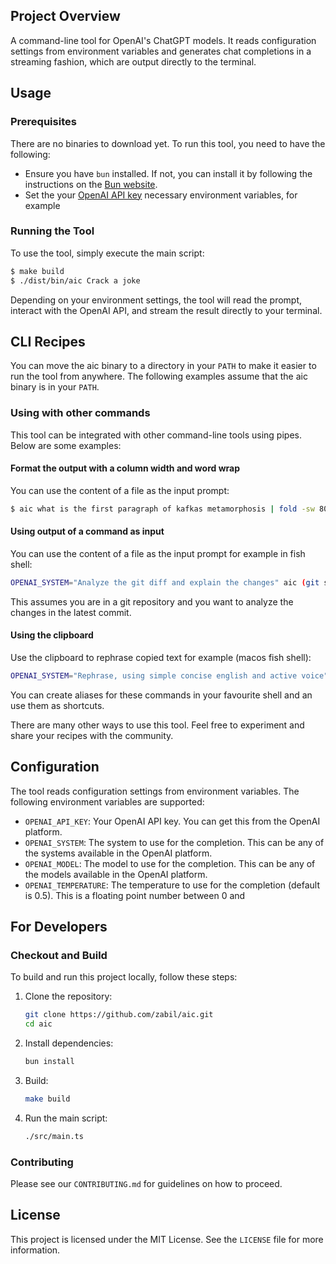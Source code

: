 
## Project Overview

A command-line tool for OpenAI's ChatGPT models. It reads configuration settings from environment variables and generates chat completions in a streaming fashion, which are output directly to the terminal.

## Usage

### Prerequisites

There are no binaries to download yet. To run this tool, you need to have the following:

- Ensure you have `bun` installed. If not, you can install it by following the instructions on the [Bun website](https://bun.sh/).
- Set the your [OpenAI API key](https://platform.openai.com/docs/quickstart/step-2-set-up-your-api-key) necessary environment variables, for example

### Running the Tool

To use the tool, simply execute the main script:

```bash
$ make build
$ ./dist/bin/aic Crack a joke
```

Depending on your environment settings, the tool will read the prompt, interact with the OpenAI API, and stream the result directly to your terminal.

## CLI Recipes

You can move the aic binary to a directory in your `PATH` to make it easier to run the tool from anywhere. The following examples assume that the aic binary is in your `PATH`.

### Using with other commands

This tool can be integrated with other command-line tools using pipes. Below are some examples:

#### Format the output with a column width and word wrap

You can use the content of a file as the input prompt:
```bash
$ aic what is the first paragraph of kafkas metamorphosis | fold -sw 80
```

#### Using output of a command as input

You can use the content of a file as the input prompt for example in fish shell:
```bash
OPENAI_SYSTEM="Analyze the git diff and explain the changes" aic (git show)
```

This assumes you are in a git repository and you want to analyze the changes in the latest commit.

#### Using the clipboard

Use the clipboard to rephrase copied text for example (macos fish shell):
```bash
OPENAI_SYSTEM="Rephrase, using simple concise english and active voice" aic (pbpaste)
```

You can create aliases for these commands in your favourite shell and an use them as shortcuts.

There are many other ways to use this tool. Feel free to experiment and share your recipes with the community.

## Configuration

The tool reads configuration settings from environment variables. The following environment variables are supported:

- `OPENAI_API_KEY`: Your OpenAI API key. You can get this from the OpenAI platform.
- `OPENAI_SYSTEM`: The system to use for the completion. This can be any of the systems available in the OpenAI platform.
- `OPENAI_MODEL`: The model to use for the completion. This can be any of the models available in the OpenAI platform.
- `OPENAI_TEMPERATURE`: The temperature to use for the completion (default is 0.5). This is a floating point number between 0 and

## For Developers

### Checkout and Build

To build and run this project locally, follow these steps:

1. Clone the repository:
   ```bash
   git clone https://github.com/zabil/aic.git
   cd aic
   ```

2. Install dependencies:
   ```bash
   bun install
   ```

3. Build:
   ```bash
   make build
   ```

4. Run the main script:
   ```bash
   ./src/main.ts
   ```

### Contributing

Please see our `CONTRIBUTING.md` for guidelines on how to proceed.

## License

This project is licensed under the MIT License. See the `LICENSE` file for more information.
